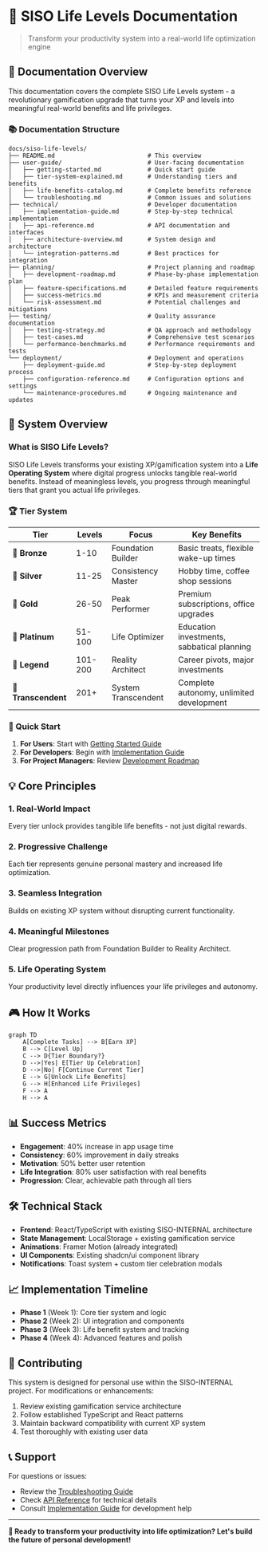 # 🌟 SISO Life Levels Documentation

> Transform your productivity system into a real-world life optimization engine

## 📖 Documentation Overview

This documentation covers the complete SISO Life Levels system - a revolutionary gamification upgrade that turns your XP and levels into meaningful real-world benefits and life privileges.

### 📚 Documentation Structure

```
docs/siso-life-levels/
├── README.md                          # This overview
├── user-guide/                        # User-facing documentation
│   ├── getting-started.md             # Quick start guide
│   ├── tier-system-explained.md       # Understanding tiers and benefits
│   ├── life-benefits-catalog.md       # Complete benefits reference
│   └── troubleshooting.md             # Common issues and solutions
├── technical/                         # Developer documentation
│   ├── implementation-guide.md        # Step-by-step technical implementation
│   ├── api-reference.md               # API documentation and interfaces
│   ├── architecture-overview.md       # System design and architecture
│   └── integration-patterns.md        # Best practices for integration
├── planning/                          # Project planning and roadmap
│   ├── development-roadmap.md         # Phase-by-phase implementation plan
│   ├── feature-specifications.md      # Detailed feature requirements
│   ├── success-metrics.md             # KPIs and measurement criteria
│   └── risk-assessment.md             # Potential challenges and mitigations
├── testing/                           # Quality assurance documentation
│   ├── testing-strategy.md            # QA approach and methodology
│   ├── test-cases.md                  # Comprehensive test scenarios
│   └── performance-benchmarks.md      # Performance requirements and tests
└── deployment/                        # Deployment and operations
    ├── deployment-guide.md            # Step-by-step deployment process
    ├── configuration-reference.md     # Configuration options and settings
    └── maintenance-procedures.md      # Ongoing maintenance and updates
```

## 🎯 System Overview

### What is SISO Life Levels?

SISO Life Levels transforms your existing XP/gamification system into a **Life Operating System** where digital progress unlocks tangible real-world benefits. Instead of meaningless levels, you progress through meaningful tiers that grant you actual life privileges.

### 🏆 Tier System

| Tier | Levels | Focus | Key Benefits |
|------|--------|-------|--------------|
| 🥉 **Bronze** | 1-10 | Foundation Builder | Basic treats, flexible wake-up times |
| 🥈 **Silver** | 11-25 | Consistency Master | Hobby time, coffee shop sessions |
| 🥇 **Gold** | 26-50 | Peak Performer | Premium subscriptions, office upgrades |
| 💎 **Platinum** | 51-100 | Life Optimizer | Education investments, sabbatical planning |
| 👑 **Legend** | 101-200 | Reality Architect | Career pivots, major investments |
| 🌟 **Transcendent** | 201+ | System Transcendent | Complete autonomy, unlimited development |

### 🚀 Quick Start

1. **For Users**: Start with [Getting Started Guide](user-guide/getting-started.md)
2. **For Developers**: Begin with [Implementation Guide](technical/implementation-guide.md)
3. **For Project Managers**: Review [Development Roadmap](planning/development-roadmap.md)

## 💡 Core Principles

### 1. **Real-World Impact**
Every tier unlock provides tangible life benefits - not just digital rewards.

### 2. **Progressive Challenge**
Each tier represents genuine personal mastery and increased life optimization.

### 3. **Seamless Integration**
Builds on existing XP system without disrupting current functionality.

### 4. **Meaningful Milestones**
Clear progression path from Foundation Builder to Reality Architect.

### 5. **Life Operating System**
Your productivity level directly influences your life privileges and autonomy.

## 🎮 How It Works

```mermaid
graph TD
    A[Complete Tasks] --> B[Earn XP]
    B --> C[Level Up]
    C --> D{Tier Boundary?}
    D -->|Yes| E[Tier Up Celebration]
    D -->|No| F[Continue Current Tier]
    E --> G[Unlock Life Benefits]
    G --> H[Enhanced Life Privileges]
    F --> A
    H --> A
```

## 📊 Success Metrics

- **Engagement**: 40% increase in app usage time
- **Consistency**: 60% improvement in daily streaks
- **Motivation**: 50% better user retention
- **Life Integration**: 80% user satisfaction with real benefits
- **Progression**: Clear, achievable path through all tiers

## 🛠️ Technical Stack

- **Frontend**: React/TypeScript with existing SISO-INTERNAL architecture
- **State Management**: LocalStorage + existing gamification service
- **Animations**: Framer Motion (already integrated)
- **UI Components**: Existing shadcn/ui component library
- **Notifications**: Toast system + custom tier celebration modals

## 📈 Implementation Timeline

- **Phase 1** (Week 1): Core tier system and logic
- **Phase 2** (Week 2): UI integration and components
- **Phase 3** (Week 3): Life benefit system and tracking
- **Phase 4** (Week 4): Advanced features and polish

## 🤝 Contributing

This system is designed for personal use within the SISO-INTERNAL project. For modifications or enhancements:

1. Review existing gamification service architecture
2. Follow established TypeScript and React patterns
3. Maintain backward compatibility with current XP system
4. Test thoroughly with existing user data

## 📞 Support

For questions or issues:
- Review the [Troubleshooting Guide](user-guide/troubleshooting.md)
- Check [API Reference](technical/api-reference.md) for technical details
- Consult [Implementation Guide](technical/implementation-guide.md) for development help

---

**🌟 Ready to transform your productivity into life optimization? Let's build the future of personal development!**